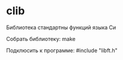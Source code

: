 # clib

 Библиотека стандартны функций языка Си
 
 Собрать библиотеку: make
 
 Подклюсить к программе: #include "libft.h"

